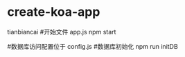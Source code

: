 # create-koa-app
tianbiancai
#开始文件
app.js
npm  start

#数据库访问配置位于
    config.js
#数据库初始化
npm run initDB
